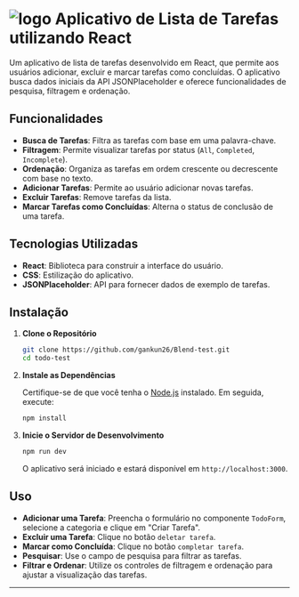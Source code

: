 
# ![logo](https://github.com/user-attachments/assets/24c26e6e-fae9-4c89-aea0-6be2fc9740cb)        Aplicativo de Lista de Tarefas utilizando React  

Um aplicativo de lista de tarefas desenvolvido em React, que permite aos usuários adicionar, excluir e marcar tarefas como concluídas. O aplicativo busca dados iniciais da API JSONPlaceholder e oferece funcionalidades de pesquisa, filtragem e ordenação.

## Funcionalidades

- **Busca de Tarefas**: Filtra as tarefas com base em uma palavra-chave.
- **Filtragem**: Permite visualizar tarefas por status (`All`, `Completed`, `Incomplete`).
- **Ordenação**: Organiza as tarefas em ordem crescente ou decrescente com base no texto.
- **Adicionar Tarefas**: Permite ao usuário adicionar novas tarefas.
- **Excluir Tarefas**: Remove tarefas da lista.
- **Marcar Tarefas como Concluídas**: Alterna o status de conclusão de uma tarefa.

## Tecnologias Utilizadas

- **React**: Biblioteca para construir a interface do usuário.
- **CSS**: Estilização do aplicativo.
- **JSONPlaceholder**: API para fornecer dados de exemplo de tarefas.

## Instalação

1. **Clone o Repositório**

   ```bash
   git clone https://github.com/gankun26/Blend-test.git
   cd todo-test
   ```

2. **Instale as Dependências**

   Certifique-se de que você tenha o [Node.js](https://nodejs.org/) instalado. Em seguida, execute:

   ```bash
   npm install
   ```

3. **Inicie o Servidor de Desenvolvimento**

   ```bash
   npm run dev
   ```

   O aplicativo será iniciado e estará disponível em `http://localhost:3000`.


## Uso

- **Adicionar uma Tarefa**: Preencha o formulário no componente `TodoForm`, selecione a categoria e clique em "Criar Tarefa".
- **Excluir uma Tarefa**: Clique no botão `deletar tarefa`.
- **Marcar como Concluída**: Clique no botão `completar tarefa`.
- **Pesquisar**: Use o campo de pesquisa para filtrar as tarefas.
- **Filtrar e Ordenar**: Utilize os controles de filtragem e ordenação para ajustar a visualização das tarefas.


---
